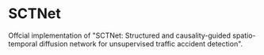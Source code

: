 # SCTNet
Offcial implementation of "SCTNet: Structured and causality-guided spatio-temporal diffusion network for unsupervised traffic accident detection".
